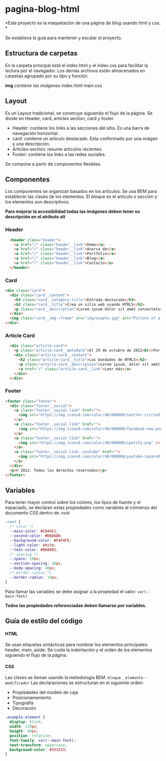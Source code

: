 # pagina-blog-html
*Este proyecto es la maquetación de una página de blog usando html y css. *

Se establece la guía para mantener y escalar el proyecto.

## Estructura de carpetas
En la carpeta principal está el index.html y el index.css para facilitar la lectura por el navegador. Los demás archivos están almacenados en carpetas agrupado por su tipo y función.

**img**			*contiene las imágenes*
index.html
main.css

## Layout
Es un Layout tradicional, se construye siguiendo el flujo de la página. Se divide en Header, card, articles section, card y footer.
- Header: contiene los links a las secciones del sitio. Es una barra de navegación horizontal.
- card: contiene un articulo destacado. Esta conformado por una imágen y una descripción.
- Articles-section: resume articulos recientes.
- Footer: contiene los links a las redes sociales.

Se compone a partir de componentes flexibles.

## Componentes
Los componentes se organizan basados en los articulos. 
Se usa BEM para establecer las clases de los elementos. El bloque es el artículo o sección y los elementos son descriptivos. 

**Para mejorar la accesibilidad todas las imágenes deben tener su descripción en el atributo alt**

### Header
```html
  <header class="header">
    <a href="/" class="header__link">Home</a>
    <a href="/" class="header__link">Acerca de</a>
    <a href="/" class="header__link">Portfolio</a>
    <a href="/" class="header__link">Blog</a>
    <a href="/" class="header__link">Contacto</a>
  </header>
```
### Card
```html
<div class="card">
  <div class="card__content">
    <h3 class="card__category-title">Entrada destacada</h3>
    <h2 class="card__title">Crea un sitio web usando HTML5</h2>
    <p class="card__description">Lorem ipsum dolor sit amet consectetur adipisicing elit. Dolorum inventore dolores quibusdam quasi placeat nam quam vero perferendis totam, a sapiente ducimus quaerat, eaque ipsam harum veritatis provident exercitationem dignissimos earum, nostrum nobis itaque cumque. Nisi ullam magnam perferendis necessitatibus odit, id quod maiores ipsam, architecto facilis cupiditate a adipisci.</p>
  </div>
  <img class="card__img--frame" src="img/couple.jpg" alt="Picture of a couple watching you">
</div>
```
### Article Card
```html
  <div class="article-card">
    <p class="article-card__metadata">El 29 de octubre de 2012<br/>Por <span class="article-card__meta-name">Ernesto G Bustamante</span><br/><small class="article-card__meta-comment">3 comentarios</small></p>
    <div class="article-card__content">
      <h2 class="article-card__title">Las bondades de HTML5</h2>
      <p class="article-card__description">Lorem ipsum, dolor sit amet consectetur adipisicing elit. Deserunt dolore libero quis exercitationem. Eaque sit, ipsum, esse culpa iusto voluptatum consequuntur eos expedita quas quod omnis dolorum modi perferendis optio praesentium perspiciatis nemo ullam corrupti et repellat non veritatis ducimus dolore. Dolore distinctio facere quisquam, adipisci earum quia omnis minus reiciendis beatae quam voluptatum dolorum deserunt ex officia repudiandae neque temporibus excepturi non consequatur amet repellat minima? Consequuntur, distinctio laudantium! Modi ipsa ut voluptate eius dolorem porro mollitia praesentium cum quis at, officia, repudiandae nesciunt excepturi architecto. Sint in sequi labore hic, delectus beatae maxime explicabo porro, autem fuga minus!</p>
      <a href="/" class="article-card__link">Leer más</a>
    </div>
  </div>
```
### Footer
```html
<footer class="footer">
  <div class="footer__social">
    <a class="footer__social-link" href="">
      <img src="https://img.icons8.com/color/48/000000/twitter-circled.png" />
    </a>
    <a class="footer__social-link" href="">
      <img src="https://img.icons8.com/color/48/000000/facebook-new.png" />
    </a>
    <a class="footer__social-link" href="">
      <img src="https://img.icons8.com/color/48/000000/spotify.png" />
    </a>
    <a class="footer__social-link--youtube" href="">
      <img src="https://img.icons8.com/color/48/000000/youtube-squared.png" />
    </a>
  </div>
  <p>© 2012. Todos los derechos reservados</p>
</footer>
```

## Variables
Para tener mayor control sobre los colores, los tipos de fuente y el espaciado, se declaran estas propiedades como variables al comienzo del documento CSS dentro de :root
```css
:root {
  /* color */
  --main-color: #C84451;
  --second-color: #D6D6D6;
  --background-color: #F4F4F6;
  --light-color: white;
  --text-color: #868682;
  /* spacing */
  --space: 10px;
  --section-spacing: 20px;
  --body-spacing: 40px;
  /* border radius */
  --border-radius: 10px;
}
```
Para llamar las variables se debe asignar a la propiedad el valor:
`var(--main-font)`

**Todos las propiedades referenciadas deben llamarse por variables.**

## Guía de estilo del código

#### HTML
Se usan etiquetas sintácticas para nombrar los elementos principales: header, main, aside.
Se cuida la indentación y el orden de los elementos siguiendo el flujo de la página.

#### CSS
Las clases se llaman usando la metodología BEM.
`bloque__elemento--modificador`
Las declaraciones se estructuran en el siguiente orden:
- Propiedades del modelo de caja
- Posicionameniento
- Tipografía
- Decoración

```css
.example-element {
  display: block;
  width: 220px;
  height: 40px;
  position: relative;
  font-family: var(--main-font);
  text-transform: uppercase;
  background-color: #333333;
}
```